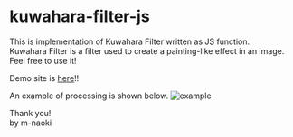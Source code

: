 # kuwahara-filter-js

This is implementation of Kuwahara Filter written as JS function.  
Kuwahara Filter is a filter used to create a painting-like effect in an image.
Feel free to use it!

Demo site is [here](https://dev3064.d3c4us4xcsvcpk.amplifyapp.com/works/kuwahara_filter)!!

An example of processing is shown below.
![example](https://user-images.githubusercontent.com/70328564/120919523-0b12ca00-c6f5-11eb-9b93-0749e1b11c8b.png)

Thank you!  
by m-naoki
